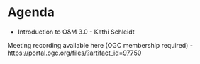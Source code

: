# Agenda
* Introduction to O&M 3.0 - Kathi Schleidt

Meeting recording available here (OGC membership required) - https://portal.ogc.org/files/?artifact_id=97750
